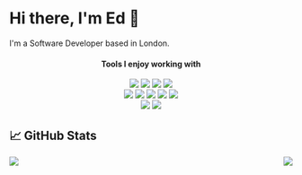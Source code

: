 # Hi there, I'm Ed 👋

I'm a Software Developer based in London.

<div align="center">
	<h4>Tools I enjoy working with</h4>
	<div>
		<img src="https://img.shields.io/badge/JavaScript-F7DF1E?style=for-the-badge&logo=javascript&logoColor=black" />
		<img src="https://img.shields.io/badge/TypeScript-007ACC?style=for-the-badge&logo=typescript&logoColor=white" />
		<img src ="https://img.shields.io/badge/Go-00ADD8?style=for-the-badge&logo=go&logoColor=white" />
		<img src ="https://img.shields.io/badge/Rust-black?style=for-the-badge&logo=rust&logoColor=#E57324" />
	</div>
	<div>
		<img src="https://img.shields.io/badge/HTML5-E34F26?style=for-the-badge&logo=html5&logoColor=white" />
		<img src="https://img.shields.io/badge/CSS3-1572B6?style=for-the-badge&logo=css3&logoColor=white" />
		<img src="https://img.shields.io/badge/Sass-CC6699?style=for-the-badge&logo=sass&logoColor=white" />
		<img src="https://img.shields.io/badge/Figma-F24E1E?style=for-the-badge&logo=figma&logoColor=white" />
		<img src="https://img.shields.io/badge/PostgreSQL-316192?style=for-the-badge&logo=postgresql&logoColor=white" />
	</div>
	<div>
		<img src="https://img.shields.io/badge/C%23-239120?style=for-the-badge&logo=c-sharp&logoColor=white" />
		<img src="https://img.shields.io/badge/Unity-100000?style=for-the-badge&logo=unity&logoColor=white" />
	</div>
</div>

## &#x1f4c8; GitHub Stats

<a href="https://github.com/EHughes190/EHughes190">
	<img align="left" src="https://github-readme-stats.vercel.app/api/top-langs/?username=EHughes190&theme=gruvbox&layout=compact&hide_progress=true&exclude_repo=Pixel-Platformer&langs_count=6&hide=html,scss,css,shell" />
</a>
<a href="https://github.com/EHughes190/EHughes190">
	<img align="right" src="https://github-readme-stats.vercel.app/api?username=EHughes190&show_icons=true&theme=gruvbox" />
</a>

<!--
If too many requests are made to the above, vercel won't show it. The below uses a dynamic url which we can use instead.
<a href="https://github.com/EHughes190/EHughes190">
	<img align="left" src="https://readmestats.999857.xyz/api/top-langs/?username=EHughes190&hide_progress=true&theme=gruvbox&layout=compact&exclude_repo=Pixel-Platformer&langs_count=6&hide=html,scss,css,shell" />
</a>
<a href="https://github.com/EHughes190/EHughes190">
	<img align="right" src="https://readmestats.999857.xyz/api?username=EHughes190&show_icons=true&theme=gruvbox" />
</a>
-->

<!--
**EHughes190/EHughes190** is a ✨ _special_ ✨ repository because its `README.md` (this file) appears on your GitHub profile.

Here are some ideas to get you started:

- 🔭 I’m currently working on ...
- 🌱 I’m currently learning ...
- 👯 I’m looking to collaborate on ...
- 🤔 I’m looking for help with ...
- 💬 Ask me about ...
- 📫 How to reach me: ...
- 😄 Pronouns: ...
- ⚡ Fun fact: ...
-->
